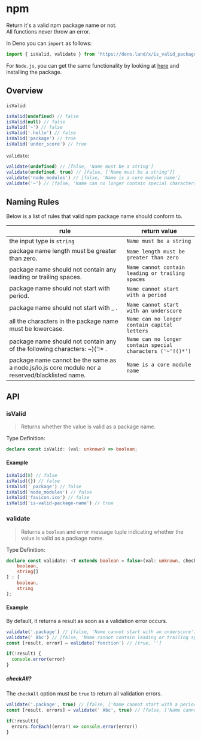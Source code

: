 # npm

Return it's a valid npm package name or not.  
All functions never throw an error.

In Deno you can `import` as follows:

```ts
import { isValid, validate } from 'https://deno.land/x/is_valid_package_name/npm/mod.ts'
```

For `Node.js`, you can get the same functionality by looking at [here](../README.md) and installing the package.

## Overview

`isValid`:

```ts
isValid(undefined) // false
isValid(null) // false
isValid('~') // false
isValid('.hello') // false
isValid('package') // true
isValid('under_score') // true
```

`validate`:

```ts
validate(undefined) // [false, 'Name must be a string']
validate(undefined, true) // [false, ['Name must be a string']]
validate('node_modules') // [false, 'Name is a core module name']
validate('~') // [false, 'Name can no longer contain special characters ('~'!()*')']
```

## Naming Rules

Below is a list of rules that valid npm package name should conform to.

| rule | return value |
| --|--|
| the input type is `string` | `Name must be a string` |
| package name length must be greater than zero. | `Name length must be greater than zero` |
| package name should not contain any leading or trailing spaces. | `Name cannot contain leading or trailing spaces` |
| package name should not start with period. | `Name cannot start with a period` |
| package name should not start with  _ .  | `Name cannot start with an underscore` |
| all the characters in the package name must be lowercase. | `Name can no longer contain capital letters` |
| package name should not contain any of the following characters: ~)('!* . | `Name can no longer contain special characters ('~'!()*')` |
| package name cannot be the same as a node.js/io.js core module nor a reserved/blacklisted name. | `Name is a core module name`|

## API

### isValid

> Returns whether the value is valid as a package name.

Type Definition:

```ts
declare const isValid: (val: unknown) => boolean;
```

#### Example

```ts
isValid(0) // false
isValid({}) // false
isValid('_package') // false
isValid('node_modules') // false
isValid('favicon.ico') // false
isValid('is-valid-package-name') // true
```

### validate

> Returns a `boolean` and error message tuple indicating whether the value is valid as a package name.

Type Definition:

```ts
declare const validate: <T extends boolean = false>(val: unknown, checkAll?: T | undefined) => T extends true ? [
    boolean,
    string[]
] : [
    boolean,
    string
];
```

#### Example

By default, it returns a result as soon as a validation error occurs.

```ts
validate('.package') // [false, 'Name cannot start with an underscore']
validate(' Abc') // [false, 'Name cannot contain leading or trailing spaces']
const [result, error] = validate('fonction') // [true, '']

if(!result) {
  console.error(error)
}
```

##### checkAll?

The `checkAll` option must be `true` to return all validation errors.

```ts
validate('.package', true) // [false, ['Name cannot start with a period']]
const [result, errors] = validate(' Abc', true) // [false, ['Name cannot contain leading or trailing spaces', 'Name can no longer contain capital letters']]

if(!result){
  errors.forEach((error) => console.error(error))
}
```
